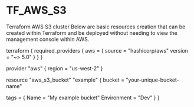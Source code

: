 # TF_AWS_S3
Terraform AWS S3 cluster
Below are basic resources creation that can be created within Terraform and be deployed without needing to view the management console within AWS.

terraform {
  required_providers {
    aws = {
      source  = "hashicorp/aws"
      version = "~> 5.0"
    }
  }
}

provider "aws" {
  region = "us-west-2"
}

resource "aws_s3_bucket" "example" {
  bucket = "your-unique-bucket-name"

  tags = {
    Name        = "My example bucket"
    Environment = "Dev"
  }
}
